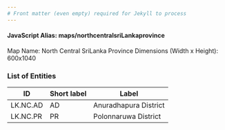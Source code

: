 ```yaml
---
# Front matter (even empty) required for Jekyll to process
---
```


#### JavaScript Alias: maps/northcentralsriLankaprovince

Map Name: North Central SriLanka Province
Dimensions (Width x Height): 600x1040

### List of Entities

| ID       | Short label | Label                 |
| -------- | ----------- | --------------------- |
| LK.NC.AD | AD          | Anuradhapura District |
| LK.NC.PR | PR          | Polonnaruwa District  |
